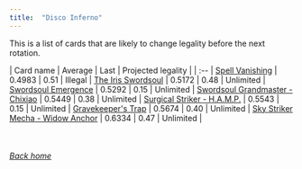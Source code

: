 ```yaml
---
title:  "Disco Inferno"
---
```


This is a list of cards that are likely to change legality before the next rotation.

| Card name | Average | Last | Projected legality |
| :-- |
[Spell Vanishing](https://db.ygoprodeck.com/card/?search=Spell%20Vanishing) | 0.4983 | 0.51 | Illegal |
[The Iris Swordsoul](https://db.ygoprodeck.com/card/?search=The%20Iris%20Swordsoul) | 0.5172 | 0.48 | Unlimited |
[Swordsoul Emergence](https://db.ygoprodeck.com/card/?search=Swordsoul%20Emergence) | 0.5292 | 0.15 | Unlimited |
[Swordsoul Grandmaster - Chixiao](https://db.ygoprodeck.com/card/?search=Swordsoul%20Grandmaster%20-%20Chixiao) | 0.5449 | 0.38 | Unlimited |
[Surgical Striker - H.A.M.P.](https://db.ygoprodeck.com/card/?search=Surgical%20Striker%20-%20H.A.M.P.) | 0.5543 | 0.15 | Unlimited |
[Gravekeeper's Trap](https://db.ygoprodeck.com/card/?search=Gravekeeper's%20Trap) | 0.5674 | 0.40 | Unlimited |
[Sky Striker Mecha - Widow Anchor](https://db.ygoprodeck.com/card/?search=Sky%20Striker%20Mecha%20-%20Widow%20Anchor) | 0.6334 | 0.47 | Unlimited |

<br>

###### [Back home](index)